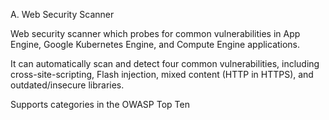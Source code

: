 A. Web Security Scanner

Web security scanner which probes for common vulnerabilities in App Engine, Google Kubernetes Engine, and Compute Engine applications.

It can automatically scan and detect four common vulnerabilities, including cross-site-scripting, Flash injection, mixed content (HTTP in HTTPS), and outdated/insecure libraries.

Supports categories in the OWASP Top Ten
